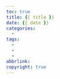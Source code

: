 ```yaml
---
toc: true
title: {{ title }}
date: {{ date }}
categories: 
  - 
tags:
  - 
  -
  -
abbrlink: 
copyright: true
---
```

